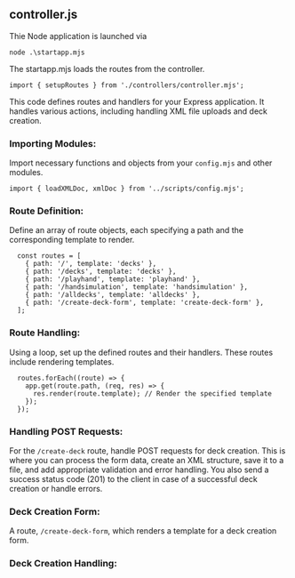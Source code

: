 ## controller.js

Thie Node application is launched via

```
node .\startapp.mjs
```

The startapp.mjs loads the routes from the controller.

```
import { setupRoutes } from './controllers/controller.mjs';
```

This code defines routes and handlers for your Express application. It handles
various actions, including handling XML file uploads and deck creation.

### Importing Modules:

Import necessary functions and objects from your `config.mjs` and other modules.

```
import { loadXMLDoc, xmlDoc } from '../scripts/config.mjs';
```

### Route Definition:

Define an array of route objects, each specifying a path and the corresponding
template to render.

```
  const routes = [
    { path: '/', template: 'decks' },
    { path: '/decks', template: 'decks' },
    { path: '/playhand', template: 'playhand' },
    { path: '/handsimulation', template: 'handsimulation' },
    { path: '/alldecks', template: 'alldecks' },
    { path: '/create-deck-form', template: 'create-deck-form' },
  ];
```

### Route Handling:

Using a loop, set up the defined routes and their handlers. These routes include
rendering templates.

```
  routes.forEach((route) => {
    app.get(route.path, (req, res) => {
      res.render(route.template); // Render the specified template
    });
  });
```

### Handling POST Requests:

For the `/create-deck` route, handle POST requests for deck creation. This is
where you can process the form data, create an XML structure, save it to a file,
and add appropriate validation and error handling. You also send a success
status code (201) to the client in case of a successful deck creation or handle
errors.

### **Deck Creation Form**:

A route, `/create-deck-form`, which renders a template for a deck creation form.

### **Deck Creation Handling**:
